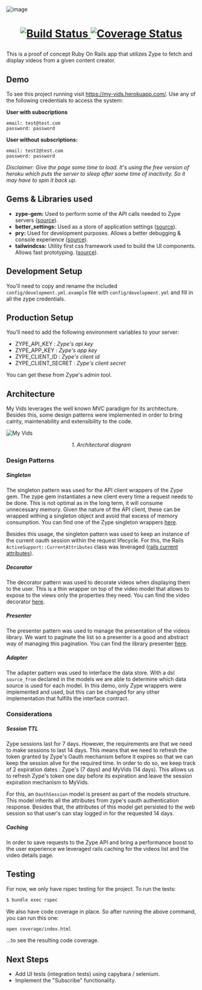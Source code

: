 ![image](https://user-images.githubusercontent.com/3678598/97705026-24360700-1a92-11eb-9062-a47497b1e427.png)

<h1 align="center">
  <p align="center">
    <a href="https://travis-ci.org/mochetts/my-vids">
      <img alt="Build Status" src="https://travis-ci.org/mochetts/my-vids.svg"/>
    </a>
    <a href='https://coveralls.io/github/mochetts/my-vids?branch=master'>
      <img src='https://coveralls.io/repos/github/mochetts/my-vids/badge.svg?branch=master' alt='Coverage Status' />
    </a>
  </p>
</h1>

This is a proof of concept Ruby On Rails app that utilizes Zype to fetch and display videos from a given content creator.

## Demo

To see this project running visit https://my-vids.herokuapp.com/. Use any of the following credentials to access the system:

**User with subscriptions**
```
email: test@test.com
password: password
```

**User without subscriptions:**
```
email: test2@test.com
password: password
```

_Disclaimer: Give the page some time to load. It's using the free version of heroku which puts the server to sleep after some time of inactivity. So it may have to spin it back up._

## Gems & Libraries used

- **zype-gem:** Used to perform some of the API calls needed to Zype servers ([source](https://github.com/zype/zype-gem)).
- **better_settings:** Used as a store of application settings ([source](https://github.com/ElMassimo/better_settings)).
- **pry:** Used for development purposes. Allows a better debugging & console experience ([source](https://github.com/pry/pry)).
- **tailwindcss:** Utility first css framework used to build the UI components. Allows fast prototyping. ([source](https://github.com/tailwindlabs/tailwindcss)).

## Development Setup

You'll need to copy and rename the included `config/development.yml.example` file with `config/development.yml` and fill in all the zype credentials.

## Production Setup

You'll need to add the following environment variables to your server:
- ZYPE_API_KEY : _Zype's api key_
- ZYPE_APP_KEY : _Zype's app key_
- ZYPE_CLIENT_ID : _Zype's client id_
- ZYPE_CLIENT_SECRET : _Zype's client secret_

You can get these from Zype's admin tool.

## Architecture

My Vids leverages the well known MVC paradigm for its architecture. Besides this, some design patterns were implemented in order to bring calrity, maintenability and extensibility to the code.

![My Vids](https://user-images.githubusercontent.com/3678598/98251578-a2455280-1f57-11eb-9148-175f85c01f52.png)
_<p align="center">1. Architectural diagram</p>_

### Design Patterns

##### Singleton
The singleton pattern was used for the API client wrappers of the Zype gem. The zype gem instantiates a new client every time a request needs to be done. This is not optimal as in the long term, it will consume unnecessary memory. Given the nature of the API client, these can be wrapped withing a singleton object and avoid that excess of memory consumption.
You can find one of the Zype singleton wrappers [here](https://github.com/mochetts/my-vids/blob/master/app/services/my/videos.rb).

Besides this usage, the singleton pattern was used to keep an instance of the current oauth session within the request lifecycle. For this, the Rails `ActiveSupport::CurrentAttributes` class was leveraged ([rails current attributes](https://api.rubyonrails.org/classes/ActiveSupport/CurrentAttributes.html)).

##### Decorator
The decorator pattern was used to decorate videos when displaying them to the user. This is a thin wrapper on top of the video model that allows to expose to the views only the properties they need. You can find the video decorator [here](https://github.com/mochetts/my-vids/blob/master/app/decorators/video_decorator.rb).

##### Presenter
The presenter pattern was used to manage the presentation of the videos library. We want to paginate the list so a presenter is a good and abstract way of managing this pagination. You can find the library presenter [here](https://github.com/mochetts/my-vids/blob/master/app/presenters/library_presenter.rb).

##### Adapter
The adapter pattern was used to interface the data store. With a dsl `source_from` declared in the models we are able to determine which data source is used for each model. In this demo, only Zype wrappers were implemented and used, but this can be changed for any other implementation that fulfills the interface contract.

### Considerations

##### Session TTL
Zype sessions last for 7 days. However, the requirements are that we need to make sessions to last 14 days. This means that we need to refresh the token granted by Zype's Oauth mechanism before it expires so that we can keep the session alive for the required time. In order to do so, we keep track of 2 expiration dates
: Zype's (7 days) and MyVids (14 days). This allows us to refresh Zype's token one day before its expiration and leave the session expiration mechanism to MyVids.

For this, an `OauthSession` model is present as part of the models structure. This model inherits all the attributes from zype's oauth authentication response. Besides that, the attributes of this model get persisted to the web session so that user's can stay logged in for the requested 14 days.

##### Caching
In order to save requests to the Zype API and bring a performance boost to the user experience we leveraged rails caching for the videos list and the video details page.

## Testing

For now, we only have rspec testing for the project. To run the tests:

```bash
$ bundle exec rspec
```

We also have code coverage in place. So after running the above command, you can run this one:

```bash
open coverage/index.html
```

...to see the resulting code coverage.

## Next Steps

- Add UI tests (integration tests) using capybara / selenium.
- Implement the "Subscribe" functionality.
